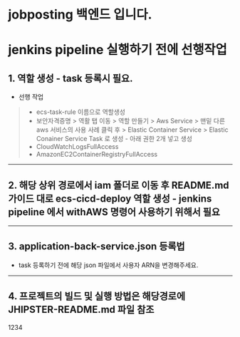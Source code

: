 # jobposting 백엔드 입니다.

# jenkins pipeline 실행하기 전에 선행작업
## 1. 역할 생성 - task 등록시 필요.
 -  선행 작업
 > -  ecs-task-rule 이름으로 역할생성
 > - 보안자격증명 > 역활 탭 이동 > 역할 만들기 > Aws Service > 맨밑 다른 aws 서비스의 사용 사례 클릭 후 >
 >  Elastic Container Service > Elastic Conainer Service Task 로 생성 -  아래 권한 2개 넣고 생성
 > -  CloudWatchLogsFullAccess	
 > -  AmazonEC2ContainerRegistryFullAccess
---
## 2. 해당 상위 경로에서 iam 폴더로 이동 후 README.md 가이드 대로 ecs-cicd-deploy 역할 생성 - jenkins pipeline 에서 withAWS 명령어 사용하기 위해서 필요
---

## 3. application-back-service.json 등록법 
 -  task 등록하기 전에 해당 json 파일에서 사용자 ARN을 변경해주세요.
---
## 4. 프로젝트의 빌드 및 실행 방법은 해당경로에 JHIPSTER-README.md 파일 참조
1234
